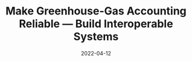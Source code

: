 ---
title: Make Greenhouse-Gas Accounting Reliable — Build Interoperable Systems
external_link: https://www.nature.com/articles/d41586-022-02033-y
authors:
- Amy Luers
- Leehi Yona
- ...
- <span style="color:white">Andi Peng</span>
- ...
- Lucas Joppa
date: "2022-04-12"
doi: ""

# Schedule page publish date (NOT publication's date).
publishDate: "2017-01-01T00:00:00Z"

# Publication type.
# Legend: 0 = Uncategorized; 1 = Conference paper; 2 = Workshop paper; 3 = Journal article;
# 4 = Preprint / Working Paper; 5 = Technical Report; 6 = Book; 7 = Book section;
# 8 = Thesis; 9 = Patent
publication_types: ["3"]

# Publication name and optional abbreviated publication name.
publication:
publication_short:

abstract:

# Summary. An optional shortened abstract.
summary: Nature, 2022

tags:
#- Source Themes
- Journal
featured: false

links: 
url_pdf: https://www.nature.com/articles/d41586-022-02033-y
url_slides:

# Featured image
# To use, add an image named `featured.jpg/png` to your page's folder. 
image:
# caption: 'Image credit: [**Unsplash**](https://unsplash.com/photos/pLCdAaMFLTE)'
  focal_point: ""
  preview_only: false

# Associated Projects (optional).
#   Associate this publication with one or more of your projects.
#   Simply enter your project's folder or file name without extension.
#   E.g. `internal-project` references `content/project/internal-project/index.md`.
#   Otherwise, set `projects: []`.
projects:
- []

# Slides (optional).
#   Associate this publication with Markdown slides.
#   Simply enter your slide deck's filename without extension.
#   E.g. `slides: "example"` references `content/slides/example/index.md`.
#   Otherwise, set `slides: ""`.
slides: ""
---